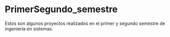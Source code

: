# PrimerSegundo_semestre
Estos son algunos proyectos realizados en el primer y segundo semestre de ingeniería en sistemas. 
